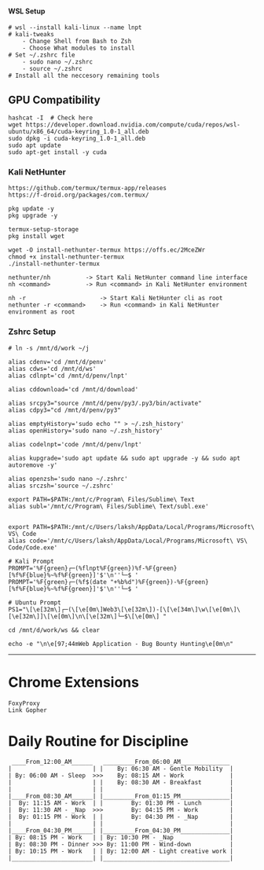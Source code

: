 #### WSL Setup

    # wsl --install kali-linux --name lnpt
    # kali-tweaks
        - Change Shell from Bash to Zsh
        - Choose What modules to install
    # Set ~/.zshrc file
        - sudo nano ~/.zshrc
        - source ~/.zshrc
    # Install all the neccesory remaining tools

## GPU Compatibility

    hashcat -I  # Check here
    wget https://developer.download.nvidia.com/compute/cuda/repos/wsl-ubuntu/x86_64/cuda-keyring_1.0-1_all.deb
    sudo dpkg -i cuda-keyring_1.0-1_all.deb
    sudo apt update
    sudo apt-get install -y cuda

### Kali NetHunter

    https://github.com/termux/termux-app/releases
    https://f-droid.org/packages/com.termux/

    pkg update -y
    pkg upgrade -y

    termux-setup-storage
    pkg install wget

    wget -O install-nethunter-termux https://offs.ec/2MceZWr
    chmod +x install-nethunter-termux
    ./install-nethunter-termux

    nethunter/nh          -> Start Kali NetHunter command line interface
    nh <command>          -> Run <command> in Kali NetHunter environment

    nh -r                     -> Start Kali NetHunter cli as root
    nethunter -r <command>    -> Run <command> in Kali NetHunter environment as root

### Zshrc Setup

    # ln -s /mnt/d/work ~/j

    alias cdenv='cd /mnt/d/penv'
    alias cdws='cd /mnt/d/ws'
    alias cdlnpt='cd /mnt/d/penv/lnpt'

    alias cddownload='cd /mnt/d/download'

    alias srcpy3="source /mnt/d/penv/py3/.py3/bin/activate"
    alias cdpy3="cd /mnt/d/penv/py3"

    alias emptyHistory='sudo echo "" > ~/.zsh_history'
    alias openHistory='sudo nano ~/.zsh_history'

    alias codelnpt='code /mnt/d/penv/lnpt'

    alias kupgrade='sudo apt update && sudo apt upgrade -y && sudo apt autoremove -y'

    alias openzsh='sudo nano ~/.zshrc'
    alias srczsh='source ~/.zshrc'

    export PATH=$PATH:/mnt/c/Program\ Files/Sublime\ Text
    alias subl='/mnt/c/Program\ Files/Sublime\ Text/subl.exe'


    export PATH=$PATH:/mnt/c/Users/laksh/AppData/Local/Programs/Microsoft\ VS\ Code
    alias code='/mnt/c/Users/laksh/AppData/Local/Programs/Microsoft\ VS\ Code/Code.exe'

    # Kali Prompt
    PROMPT='%F{green}┌─(%flnpt%F{green})%f-%F{green}[%f%F{blue}%~%f%F{green}]'$'\n''└─$ '
    PROMPT='%F{green}┌─(%f$(date "+%b%d")%F{green})-%F{green}[%f%F{blue}%~%f%F{green}]'$'\n''└─$ '

    # Ubuntu Prompt
    PS1="\[\e[32m\]┌─(\[\e[0m\]Web3\[\e[32m\])-[\[\e[34m\]\w\[\e[0m\]\[\e[32m\]]\[\e[0m\]\n\[\e[32m\]└─$\[\e[0m\] "

    cd /mnt/d/work/ws && clear

    echo -e "\n\e[97;44mWeb Application - Bug Bounty Hunting\e[0m\n"

---

# Chrome Extensions

    FoxyProxy
    Link Gopher

# Daily Routine for Discipline

     ____From_12:00_AM______   _________From_06:00_AM______________
    |    			        | |    By: 06:30 AM - Gentle Mobility  |
    | By: 06:00 AM - Sleep  >>>    By: 08:15 AM - Work	           |
    | 			            | |    By: 08:30 AM - Breakfast        |
    | 			            | | 				                   |
    |____From_08:30_AM______| |_________From_01:15_PM______________|
    |  By: 11:15 AM - Work  | |        By: 01:30 PM - Lunch        |
    |  By: 11:30 AM - _Nap  >>>        By: 04:15 PM - Work         |
    |  By: 01:15 PM - Work  | |        By: 04:30 PM - _Nap         |
    | 			            | | 				                   |
    |____From_04:30_PM______| |_________From_04:30_PM______________|
    | By: 08:15 PM - Work 	| | By: 10:30 PM - _Nap     	       |
    | By: 08:30 PM - Dinner	>>> By: 11:00 PM - Wind-down 	       |
    | By: 10:15 PM - Work	| | By: 12:00 AM - Light creative work |
    |_______________________| |____________________________________|
